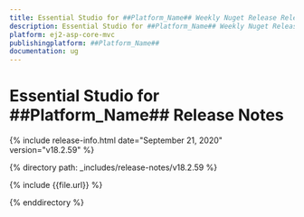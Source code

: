 ```yaml
---
title: Essential Studio for ##Platform_Name## Weekly Nuget Release Release Notes  
description: Essential Studio for ##Platform_Name## Weekly Nuget Release Release Notes  
platform: ej2-asp-core-mvc
publishingplatform: ##Platform_Name##
documentation: ug
---
```


# Essential Studio for  ##Platform_Name##  Release Notes  

{% include release-info.html date="September 21, 2020"   version="v18.2.59"  %} 

{% directory path: _includes/release-notes/v18.2.59 %}

{% include {{file.url}} %}

{% enddirectory %}
   